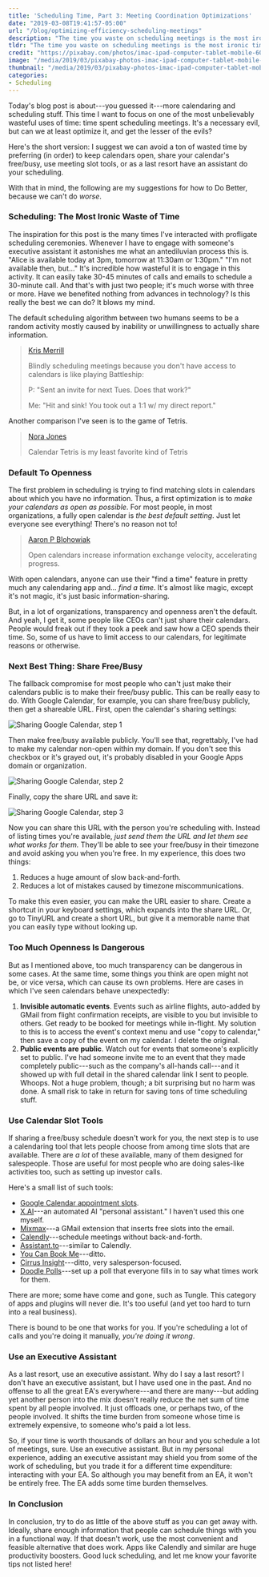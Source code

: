 ```yaml
---
title: 'Scheduling Time, Part 3: Meeting Coordination Optimizations'
date: "2019-03-08T19:41:57-05:00"
url: "/blog/optimizing-efficiency-scheduling-meetings"
description: "The time you waste on scheduling meetings is the most ironic time waste ever. Here's how to do it less badly."
tldr: "The time you waste on scheduling meetings is the most ironic time waste ever. Here's how to do it less badly. In order: default to open, share your free/busy, use a scheduling tool, or do it the usual wasteful way."
credit: "https://pixabay.com/photos/imac-ipad-computer-tablet-mobile-605421/"
image: "/media/2019/03/pixabay-photos-imac-ipad-computer-tablet-mobile-605421.jpg"
thumbnail: "/media/2019/03/pixabay-photos-imac-ipad-computer-tablet-mobile-605421.tn-500x500.jpg"
categories:
- Scheduling
---
```

Today's blog post is about---you guessed it---more calendaring and scheduling stuff.
This time I want to focus on one of the most unbelievably wasteful uses of time: time spent scheduling meetings.
It's a necessary evil, but can we at least optimize it, and get the lesser of the evils?
<!--more-->

Here's the short version:
I suggest we can avoid a ton of wasted time by preferring (in order) to keep calendars open, share your calendar's free/busy, use meeting slot tools, or as a last resort have an assistant do your scheduling.

With that in mind, the following are my suggestions for how to Do Better, because we can't do *worse*.

### Scheduling: The Most Ironic Waste of Time

The inspiration for this post is the many times I've interacted with profligate scheduling ceremonies.
Whenever I have to engage with someone's executive assistant it astonishes me what an antediluvian process this is.
"Alice is available today at 3pm, tomorrow at 11:30am or 1:30pm."
"I'm not available then, but..."
It's incredible how wasteful it is to engage in this activity.
It can easily take 30-45 minutes of calls and emails to schedule a 30-minute call.
And that's with just two people; it's much worse with three or more.
Have we benefited nothing from advances in technology?
Is this really the best we can do?
It blows my mind.

The default scheduling algorithm between two humans seems to be a random activity mostly caused by inability or unwillingness to actually share information.

> [Kris Merrill](https://twitter.com/krismerrill/status/979747483621277696)
>
> Blindly scheduling meetings because you don't have access to calendars is like playing Battleship:
> 
> P: "Sent an invite for next Tues. Does that work?"
>
> Me: "Hit and sink! You took out a 1:1 w/ my direct report."

Another comparison I've seen is to the game of Tetris.

> [Nora Jones](https://twitter.com/nora_js/status/1091454215329742848)
>
> Calendar Tetris is my least favorite kind of Tetris

### Default To Openness

The first problem in scheduling is trying to find matching slots in calendars about which you have no information.
Thus, a first optimization is to *make your calendars as open as possible*.
For most people, in most organizations, a fully open calendar is *the best default setting*.
Just let everyone see everything!
There's no reason not to!

> [Aaron P Blohowiak](https://twitter.com/aaronblohowiak/status/987025922048929792)
>
> Open calendars increase information exchange velocity, accelerating progress.

With open calendars, anyone can use their "find a time" feature in pretty much any calendaring app and... *find a time*.
It's almost like magic, except it's not magic, it's just basic information-sharing.

But, in a lot of organizations, transparency and openness aren't the default.
And yeah, I get it, some people like CEOs can't just share their calendars.
People would freak out if they took a peek and saw how a CEO spends their time.
So, some of us have to limit access to our calendars, for legitimate reasons or otherwise.

### Next Best Thing: Share Free/Busy

The fallback compromise for most people who can't just make their calendars public is to make their free/busy public.
This can be really easy to do.
With Google Calendar, for example, you can share free/busy publicly, then get a shareable URL.
First, open the calendar's sharing settings:

![Sharing Google Calendar, step 1](/media/2019/03/calendar-sharing-1.png)

Then make free/busy available publicly.
You'll see that, regrettably, I've had to make my calendar non-open within my domain.
If you don't see this checkbox or it's grayed out, it's probably disabled in your Google Apps domain or organization.

![Sharing Google Calendar, step 2](/media/2019/03/calendar-sharing-2.png)

Finally, copy the share URL and save it:

![Sharing Google Calendar, step 3](/media/2019/03/calendar-sharing-3.png)

Now you can share this URL with the person you're scheduling with.
Instead of listing times you're available, *just send them the URL and let them see what works for them.*
They'll be able to see your free/busy in their timezone and avoid asking you when you're free.
In my experience, this does two things:

1. Reduces a huge amount of slow back-and-forth.
2. Reduces a lot of mistakes caused by timezone miscommunications.

To make this even easier, you can make the URL easier to share.
Create a shortcut in your keyboard settings, which expands into the share URL.
Or, go to TinyURL and create a short URL, but give it a memorable name that you can easily type without looking up.

### Too Much Openness Is Dangerous

But as I mentioned above, too much transparency can be dangerous in some cases.
At the same time, some things you think are open might not be, or vice versa, which can cause its own problems.
Here are cases in which I've seen calendars behave unexpectedly:

1. **Invisible automatic events**. Events such as airline flights, auto-added by GMail from flight confirmation receipts, are visible to you but invisible to others. Get ready to be booked for meetings while in-flight. My solution to this is to access the event's context menu and use "copy to calendar," then save a copy of the event on my calendar. I delete the original.
2. **Public events are public**. Watch out for events that someone's explicitly set to public. I've had someone invite me to an event that they made completely public---such as the company's all-hands call---and it showed up with full detail in the shared calendar link I sent to people. Whoops. Not a huge problem, though; a bit surprising but no harm was done. A small risk to take in return for saving tons of time scheduling stuff.

### Use Calendar Slot Tools

If sharing a free/busy schedule doesn't work for you, the next step is to use a calendaring tool that lets people choose from among time slots that are available.
There are *a lot* of these available, many of them designed for salespeople.
Those are useful for most people who are doing sales-like activities too, such as setting up investor calls.

Here's a small list of such tools:

- [Google Calendar appointment slots](https://support.google.com/calendar/answer/190998?hl=en).
- [X.AI](https://x.ai)---an automated AI "personal assistant." I haven't used this one myself.
- [Mixmax](http://mixmax.com)---a GMail extension that inserts free slots into the email.
- [Calendly](https://calendly.com/)---schedule meetings without back-and-forth.
- [Assistant.to](https://www.assistant.to/)---similar to Calendly.
- [You Can Book Me](https://youcanbook.me/)---ditto.
- [Cirrus Insight](https://www.cirrusinsight.com/products/enterprise-scheduling)---ditto, very salesperson-focused.
- [Doodle Polls](https://doodle.com)---set up a poll that everyone fills in to say what times work for them.

There are more; some have come and gone, such as Tungle.
This category of apps and plugins will never die.
It's too useful (and yet too hard to turn into a real business).

There is bound to be one that works for you.
If you're scheduling a lot of calls and you're doing it manually, *you're doing it wrong*.

### Use an Executive Assistant

As a last resort, use an executive assistant.
Why do I say a last resort?
I don't have an executive assistant, but I have used one in the past.
And no offense to all the great EA's everywhere---and there are many---but adding yet another person into the mix doesn't really reduce the net sum of time spent by all people involved.
It just offloads one, or perhaps two, of the people involved.
It shifts the time burden from someone whose time is extremely expensive, to someone who's paid a lot less.

So, if your time is worth thousands of dollars an hour and you schedule a lot of meetings, sure.
Use an executive assistant.
But in my personal experience, adding an executive assistant may shield you from some of the work of scheduling, but you trade it for a different time expenditure: interacting with your EA.
So although you may benefit from an EA, it won't be entirely free.
The EA adds some time burden themselves.

### In Conclusion

In conclusion, try to do as little of the above stuff as you can get away with.
Ideally, share enough information that people can schedule things with you in a functional way.
If that doesn't work, use the most convenient and feasible alternative that does work.
Apps like Calendly and similar are huge productivity boosters.
Good luck scheduling, and let me know your favorite tips not listed here!
